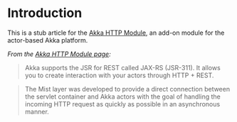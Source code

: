 # Introduction #

This is a stub article for the [Akka HTTP Module](http://doc.akka.io/http), an add-on module for the actor-based Akka platform.

_From the [Akka HTTP Module page](http://doc.akka.io/http):_

> Akka supports the JSR for REST called JAX-RS (JSR-311). It allows you to create interaction with your actors through HTTP + REST.

> The Mist layer was developed to provide a direct connection between the servlet container and Akka actors with the goal of handling the incoming HTTP request as quickly as possible in an asynchronous manner.